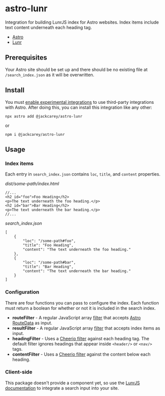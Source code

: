 # astro-lunr

Integration for building LunrJS index for Astro websites. Index items include text content underneath each heading tag.

- [Astro](https://astro.build/)
- [Lunr](https://lunrjs.com/)

## Prerequisites

Your Astro site should be set up and there should be no existing file at `/search_index.json` as it will be overwritten.

## Install

You must [enable experimental integrations](https://docs.astro.build/en/guides/integrations-guide/#finding-more-integrations) to use third-party integrations with Astro. After doing this, you can install this integration like any other:

```
npx astro add @jackcarey/astro-lunr
```
or
```
npm i @jackcarey/astro-lunr
```
## Usage

### Index items

Each entry in `search_index.json` contains `loc`, `title`, and `content` properties.

*dist/some-path/index.html*
```
//...
<h2 id="foo">Foo Heading</h2>
<p>The text underneath the foo heading.</p>
<h2 id="bar">Bar Heading</h2>
<p>The text underneath the bar heading.</p>
//...
```

*search_index.json*
```
[
    {
        "loc": "/some-path#foo",
        "title": "Foo Heading",
        "content": "The text underneath the foo heading."
    },
    {
        "loc": "/some-path#bar",
        "title": "Bar Heading",
        "content": "The text underneath the bar heading."
    }
]
```

### Configuration

There are four functions you can pass to configure the index. Each function must return a boolean for whether or not it is included in the search index.

- **routeFilter** - A regular JavaScript array [filter](https://developer.mozilla.org/en-US/docs/Web/JavaScript/Reference/Global_Objects/Array/filter) that accepts [Astro RouteData](https://docs.astro.build/en/reference/integrations-reference/#routes-option) as input. 
- **resultFilter** - A regular JavaScript array [filter](https://developer.mozilla.org/en-US/docs/Web/JavaScript/Reference/Global_Objects/Array/filter) that accepts index items as input.
- **headingFilter** - Uses a [Cheerio filter](https://cheerio.js.org/classes/Cheerio.html#filter) against each heading tag. The default filter ignores headings that appear inside `<header/>` or `<nav/>` tags.
- **contentFilter** - Uses a [Cheerio filter](https://cheerio.js.org/classes/Cheerio.html#filter) against the content below each heading.

### Client-side

This package doesn't provide a component yet, so use the [LunrJS documentation](https://lunrjs.com/guides/getting_started.html) to integrate a search input into your site.


